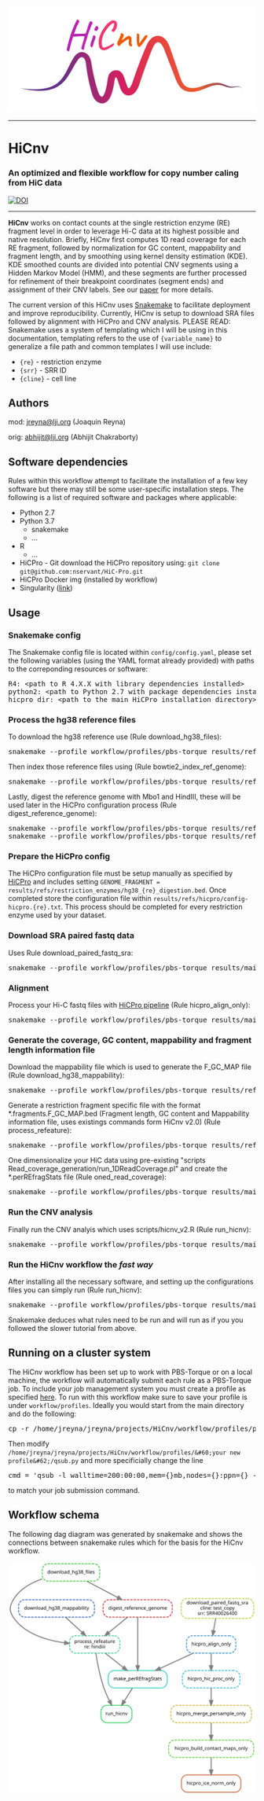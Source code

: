 <p align="center">
  <img src="https://raw.githubusercontent.com/joreynajr/HiCnv/master/images/vecteezy_soundwave_585767/HiCnv_Logo.svg"/>
</p>

---

# HiCnv

### An optimized and flexible workflow for copy number caling from HiC data

[![DOI](https://img.shields.io/badge/DOI-10.1186%2Fs13059--015--0831--x-lightgrey.svg?style=flat-square)](https://pubmed.ncbi.nlm.nih.gov/29048467/)

----

**HiCnv** works on contact counts at the single restriction enzyme (RE) fragment level in order to leverage Hi-C data at its highest possible and native resolution. Briefly, HiCnv first computes 1D read coverage for each RE fragment, followed by normalization for GC content, mappability and fragment length, and by smoothing using kernel density estimation (KDE). KDE smoothed counts are divided into potential CNV segments using a Hidden Markov Model (HMM), and these segments are further processed for refinement of their breakpoint coordinates (segment ends) and assignment of their CNV labels. See our [paper](https://academic.oup.com/bioinformatics/article/34/2/338/4557186) for more details.

The current version of this HiCnv uses [Snakemake](https://snakemake.readthedocs.io/en/stable/) to facilitate deployment and improve reproducibility. Currently, HiCnv is setup to download SRA files followed by alignment with HiCPro and CNV analysis. PLEASE READ: Snakemake uses a system of templating which I will be using in this documentation, templating refers to the use of `{variable_name}` to generalize a file path and common templates I will use include:
- `{re}` - restriction enzyme
- `{srr}` - SRR ID
- `{cline}` - cell line 

## Authors

mod: jreyna@lji.org (Joaquin Reyna)

orig: abhijit@lji.org (Abhijit Chakraborty)

## Software dependencies
Rules within this workflow attempt to facilitate the installation of a few key software but there may still be some user-specific installation steps. The following is a list of required software and packages where applicable:
- Python 2.7 
- Python 3.7
  - snakemake 
  - ...
- R 
  - ...
- HiCPro - Git download the HiCPro repository using: `git clone git@github.com:nservant/HiC-Pro.git`
- HiCPro Docker img (installed by workflow)
- Singularity ([link](https://singularity.lbl.gov/install-linux))

## Usage
### Snakemake config
The Snakemake config file is located within `config/config.yaml`, please set the following variables (using the YAML format already provided) with paths to the correponding resources or software:
<pre>
R4: &#60;path to R 4.X.X with library dependencies installed&#62;
python2: &#60;path to Python 2.7 with package dependencies installed&#62;
hicpro_dir: &#60;path to the main HiCPro installation directory&#62;
</pre>

### Process the hg38 reference files
To download the hg38 reference use (Rule download_hg38_files): 
<pre>
snakemake --profile workflow/profiles/pbs-torque results/refs/hg38/hg38.fa.gz
</pre>

Then index those reference files using (Rule bowtie2_index_ref_genome):
<pre>
snakemake --profile workflow/profiles/pbs-torque results/refs/hg38/hg38.1.bt2
</pre>


Lastly, digest the reference genome with Mbo1 and HindIII, these will be used
later in the HiCPro configuration process (Rule digest_reference_genome): 
<pre>
snakemake --profile workflow/profiles/pbs-torque results/refs/restriction_enzymes/hg38_mboi_digestion.bed
snakemake --profile workflow/profiles/pbs-torque results/refs/restriction_enzymes/hg38_hindiii_digestion.bed
</pre>

### Prepare the HiCPro config
The HiCPro configuration file must be setup manually as specified by [HiCPro](https://github.com/nservant/HiC-Pro/blob/master/doc/MANUAL.md)
and includes setting `GENOME_FRAGMENT = results/refs/restriction_enzymes/hg38_{re}_digestion.bed`. Once completed store the configuration file within `results/refs/hicpro/config-hicpro.{re}.txt`. This process should be completed for every restriction enzyme used by your dataset.

### Download SRA paired fastq data
Uses Rule download_paired_fastq_sra:
<pre>
snakemake --profile workflow/profiles/pbs-torque results/main/{cline}/sra/{srr}_1.fastq.gz
</pre>

### Alignment
Process your Hi-C fastq files with [HiCPro pipeline](https://github.com/nservant/HiC-Pro) (Rule hicpro_align_only):
<pre>
snakemake --profile workflow/profiles/pbs-torque results/main/{cline}/hicpro/bowtie_results/bwt2/{srr}/{srr}_1_hg38.bwt2merged.bam
</pre>

### Generate the coverage, GC content, mappability and fragment length information file
Download the mappability file which is used to generate the F_GC_MAP file (Rule download_hg38_mappability):
<pre>
snakemake --profile workflow/profiles/pbs-torque results/refs/hg38_mappability/k50.Umap.MultiTrackMappability.sorted.bedGraph
</pre>

Generate a restriction fragment specific file with the format *.fragments.F_GC_MAP.bed (Fragment length, GC content and Mappability information file, uses existings commands form HiCnv v2.0) (Rule process_refeature):
<pre>
snakemake --profile workflow/profiles/pbs-torque results/refs/restriction_enzymes/hg38_{re}_digestion.extended.fragment.gc.map.sorted.bed
</pre>

One dimensionalize your HiC data using pre-existing "scripts Read_coverage_generation/run_1DReadCoverage.pl" and create the *.perREfragStats file (Rule oned_read_coverage):
<pre>
snakemake --profile workflow/profiles/pbs-torque results/main/{cline}/hicnv/{srr}.perREfragStats
</pre>

### Run the CNV analysis
Finally run the CNV analyis which uses scripts/hicnv_v2.R (Rule run_hicnv):
<pre>
snakemake --profile workflow/profiles/pbs-torque results/main/{cline}/hicnv/{cline}_{srr}_hicnv_final.test
</pre>

### Run the HiCnv workflow the _fast way_
After installing all the necessary software, and setting up the configurations files you can simply run (Rule run_hicnv):
<pre>
snakemake --profile workflow/profiles/pbs-torque results/main/{cline}/hicnv/{cline}_{srr}_hicnv_final.test
</pre>
Snakemake deduces what rules need to be run and will run as if you you followed the slower tutorial from above.

## Running on a cluster system
The HiCnv workflow has been set up to work with PBS-Torque or on a local machine, the workflow will automatically submit each rule as a PBS-Torque job. To include your job management  system you must create a profile as specified [here](https://snakemake.readthedocs.io/en/stable/executing/cluster.html). To run with this workflow make sure to save your profile is under `workflow/profiles`. Ideally you would start from the main directory and do the following:
<pre>
cp -r /home/jreyna/jreyna/projects/HiCnv/workflow/profiles/pbs-torque /home/jreyna/jreyna/projects/HiCnv/workflow/profiles/&#60;your new profile&#62;
</pre>
Then modify `/home/jreyna/jreyna/projects/HiCnv/workflow/profiles/&#60;your new profile&#62;/qsub.py` and more specificially change the line 
<pre>
cmd = 'qsub -l walltime=200:00:00,mem={}mb,nodes={}:ppn={} -o {} -e {} {}'
</pre>
to match your job submission command.

## Workflow schema
The following dag diagram was generated by snakemake and shows the connections between snakemake rules which for the basis for the HiCnv workflow.
<p align="center">
  <img src="https://raw.githubusercontent.com/joreynajr/HiCnv/master/images/graph.svg" width="800"/>
</p>
